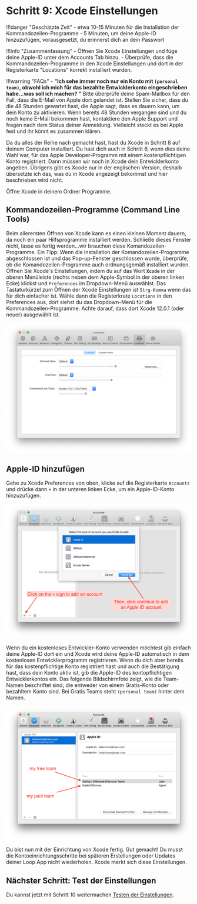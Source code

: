 # Schritt 9: Xcode Einstellungen

!!!danger "Geschätzte Zeit"
    - etwa 10-15 Minuten für die Installation der Kommandozeilen-Programme
    - 5 Minuten, um deine Apple-ID hinzuzufügen, vorausgesetzt, du erinnerst dich an dein Passwort

!!!info "Zusammenfassung"
    - Öffnen Sie Xcode Einstellungen und füge deine Apple-ID unter dem Accounts Tab hinzu.
    - Überprüfe, dass die Kommandozeilen-Programme in den Xcode Einstellungen und dort in der Registerkarte "Locations" korrekt installiert wurden.

!!!warning "FAQs"
    - **"Ich sehe immer noch nur ein Konto mit `(personal team)`, obwohl ich mich für das bezahlte Entwicklerkonto eingeschrieben habe...was soll ich machen? "** Bitte überprüfe deine Spam-Mailbox für den Fall, dass die E-Mail von Apple dort gelandet ist. Stellen Sie sicher, dass du die 48 Stunden gewartet hast, die Apple sagt, dass es dauern kann, um dein Konto zu aktivieren. Wenn bereits 48 Stunden vergangen sind und du noch keine E-Mail bekommen hast, kontaktiere den Apple Support und fragen nach dem Status deiner Anmeldung. Vielleicht steckt es bei Apple fest und ihr könnt es zusammen klären.

Da du alles der Reihe nach gemacht hast, hast du Xcode in Schritt 8 auf deinem Computer installiert. Du hast dich auch in Schritt 6, wenn dies deine Wahl war, für das Apple Developer-Programm mit einem kostenpflichtigen Konto registriert. Dann müssen wir noch in Xcode dein Entwicklerkonto angeben. Übrigens gibt es Xcode nur in der englischen Version, deshalb übersetzte ich das, was du in Xcode angezeigt bekommst und hier beschrieben wird nicht.

Öffne Xcode in deinem Ordner Programme.

## Kommandozeilen-Programme (Command Line Tools)

Beim allerersten Öffnen von Xcode kann es einen kleinen Moment dauern, da noch ein paar Hilfsprogramme installiert werden. Schließe dieses Fenster nicht, lasse es fertig werden...wir brauchen diese Komandozeilen-Programme. Ein Tipp: Wenn die Installation der Komandozeilen-Programme abgeschlossen ist und das Pop-up-Fenster geschlossen wurde, überprüfe, ob die Komandozeilen-Programme auch ordnungsgemäß installiert wurden. Öffnen Sie Xcode's Einstellungen, indem du auf das Wort **`Xcode`** in der oberen Menüleiste (rechts neben dem Apple-Symbol in der oberen linken Ecke) klickst und `Preferences` im Dropdown-Menü auswählst. Das Tastaturkürzel zum Öffnen der Xcode Einstellungen ist `Strg-Komma` wenn das für dich einfacher ist. Wähle dann die Registerkrate `Locations` in den Preferences aus, dort siehst du das Dropdown-Menü für die Kommandozeilen-Programme. Achte darauf, dass dort Xcode 12.0.1 (oder neuer) ausgewählt ist.

![img/command-line-error-3.png](img/command-line-error-3.png)

## Apple-ID hinzufügen

Gehe zu Xcode Preferences von oben, klicke auf die Registerkarte `Accounts` und drücke dann `+` in der unteren linken Ecke, um ein Apple-ID-Konto hinzuzufügen.

![img/xcode_account.png](img/xcode_account.png)

Wenn du ein kostenloses Entwickler-Konto verwenden möchtest gib einfach deine Apple-ID dort ein und Xcode wird deine Apple-ID automatisch in dem kostenlosen Entwicklerprogramm registrieren. Wenn du dich aber bereits für das kostenpflichtige Konto registriert hast und auch die Bestätigung hast, dass dein Konto aktiv ist, gib die Apple-ID des kontopflichtigen Entwicklerkontos ein. Das folgende Bildschirmfoto zeigt, wie die Team-Namen beschriftet sind, die entweder von einem Gratis-Konto oder bezahltem Konto sind. Bei Gratis Teams steht `(personal team)` hinter dem Namen.

![img/apple_id.png](img/apple_id.png)

Du bist nun mit der Einrichtung von Xcode fertig.  Gut gemacht!  Du musst die Kontoeinrichtungsschritte bei späteren Erstellungen oder Updates deiner Loop App nicht wiederholen.  Xcode merkt sich diese Einstellungen.

## Nächster Schritt: Test der Einstellungen

Du kannst jetzt mit Schritt 10 weitermachen [Testen der Einstellungen](step10.md).
